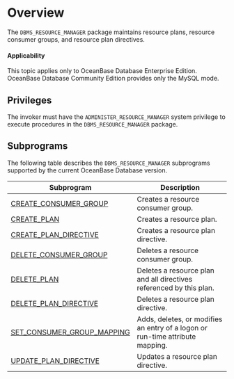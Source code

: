 # Overview

The `DBMS_RESOURCE_MANAGER` package maintains resource plans, resource consumer groups, and resource plan directives.

<main id="notice" >
    <h4>Applicability</h4>
    <p>This topic applies only to OceanBase Database Enterprise Edition. OceanBase Database Community Edition provides only the MySQL mode. </p>
  </main>

## Privileges

The invoker must have the `ADMINISTER_RESOURCE_MANAGER` system privilege to execute procedures in the `DBMS_RESOURCE_MANAGER` package.

## Subprograms

The following table describes the `DBMS_RESOURCE_MANAGER` subprograms supported by the current OceanBase Database version.

| Subprogram | Description |
|--------------------------------------------------------------------------|------------------------|
| [CREATE_CONSUMER_GROUP](2.create-consumer-group-oracle.md) | Creates a resource consumer group.  |
| [CREATE_PLAN](3.create-plan-oracle.md) | Creates a resource plan.  |
| [CREATE_PLAN_DIRECTIVE](4.create-plan-directive-oracle.md) | Creates a resource plan directive.  |
| [DELETE_CONSUMER_GROUP](5.delete-consume-group-oracle.md) | Deletes a resource consumer group.  |
| [DELETE_PLAN](6.delete-plan-oracle.md) | Deletes a resource plan and all directives referenced by this plan.  |
| [DELETE_PLAN_DIRECTIVE](7.delete-plan-directive-oracle.md) | Deletes a resource plan directive.  |
| [SET_CONSUMER_GROUP_MAPPING](8.set-consumer-group-mappingn-directive-oracle.md) | Adds, deletes, or modifies an entry of a logon or run-time attribute mapping.  |
| [UPDATE_PLAN_DIRECTIVE](9.update-plan-directive-oracle.md) | Updates a resource plan directive.  |

